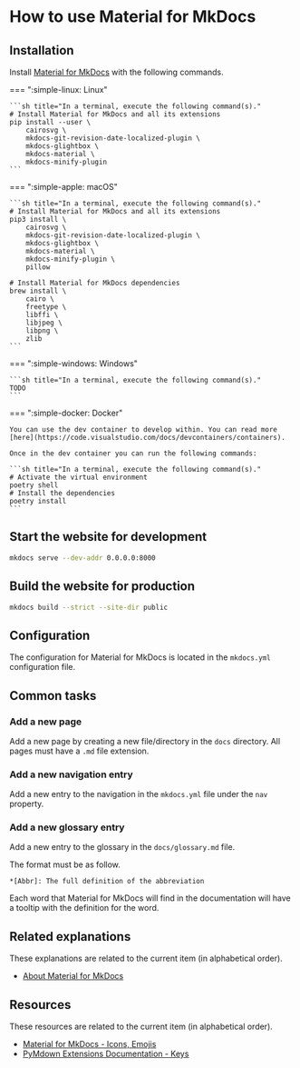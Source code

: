 # How to use Material for MkDocs

## Installation

Install [Material for MkDocs](../explanations/about-material-for-mkdocs.md) with the following commands.

=== ":simple-linux: Linux"

	```sh title="In a terminal, execute the following command(s)."
	# Install Material for MkDocs and all its extensions
	pip install --user \
		cairosvg \
		mkdocs-git-revision-date-localized-plugin \
		mkdocs-glightbox \
		mkdocs-material \
		mkdocs-minify-plugin
	```

=== ":simple-apple: macOS"

	```sh title="In a terminal, execute the following command(s)."
	# Install Material for MkDocs and all its extensions
	pip3 install \
		cairosvg \
		mkdocs-git-revision-date-localized-plugin \
		mkdocs-glightbox \
		mkdocs-material \
		mkdocs-minify-plugin \
		pillow

	# Install Material for MkDocs dependencies
	brew install \
		cairo \
		freetype \
		libffi \
		libjpeg \
		libpng \
		zlib
	```

=== ":simple-windows: Windows"

	```sh title="In a terminal, execute the following command(s)."
	TODO
	```

=== ":simple-docker: Docker"

	You can use the dev container to develop within. You can read more [here](https://code.visualstudio.com/docs/devcontainers/containers).

	Once in the dev container you can run the following commands:

	```sh title="In a terminal, execute the following command(s)."
	# Activate the virtual environment
	poetry shell
	# Install the dependencies
	poetry install
	```

## Start the website for development

```sh title="In a terminal, execute the following command(s)."
mkdocs serve --dev-addr 0.0.0.0:8000
```

## Build the website for production

```sh title="In a terminal, execute the following command(s)."
mkdocs build --strict --site-dir public
```

## Configuration

The configuration for Material for MkDocs is located in the `mkdocs.yml` configuration file.

## Common tasks

### Add a new page

Add a new page by creating a new file/directory in the `docs` directory. All pages must have a `.md` file extension.

### Add a new navigation entry

Add a new entry to the navigation in the `mkdocs.yml` file under the `nav` property.

### Add a new glossary entry

Add a new entry to the glossary in the `docs/glossary.md` file.

The format must be as follow.

```
*[Abbr]: The full definition of the abbreviation
```

Each word that Material for MkDocs will find in the documentation will have a tooltip with the definition for the word.

## Related explanations

These explanations are related to the current item (in alphabetical order).

- [About Material for MkDocs](../explanations/about-material-for-mkdocs.md)

## Resources

These resources are related to the current item (in alphabetical order).

- [Material for MkDocs - Icons, Emojis](https://squidfunk.github.io/mkdocs-material/reference/icons-emojis/)
- [PyMdown Extensions Documentation - Keys](https://facelessuser.github.io/pymdown-extensions/extensions/keys/)
